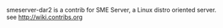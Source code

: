 smeserver-dar2 is a contrib for SME Server, a Linux distro oriented server. see http://wiki.contribs.org
